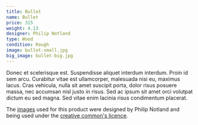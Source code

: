 ```yaml
---
title: Bullet
name: Bullet
price: 315
weight: 4.13
designer: Philip Notland
type: Wood
condition: Rough
image: bullet-small.jpg
big_image: bullet-big.jpg
---
```


Donec et scelerisque est. Suspendisse aliquet interdum interdum. Proin id sem arcu. Curabitur vitae est ullamcorper, malesuada nisi eu, maximus lacus. Cras vehicula, nulla sit amet suscipit porta, dolor risus posuere massa, nec accumsan nisl justo in risus. Sed ac ipsum sit amet orci volutpat dictum eu sed magna. Sed vitae enim lacinia risus condimentum placerat.

The [images][flickr] used for this product were designed by Philip Notland and being used under the [creative common's licence][licence].

[flickr]: http://www.flickr.com/photos/50290212@N05/15382248904
[licence]: http://creativecommons.org/licenses/by/2.0